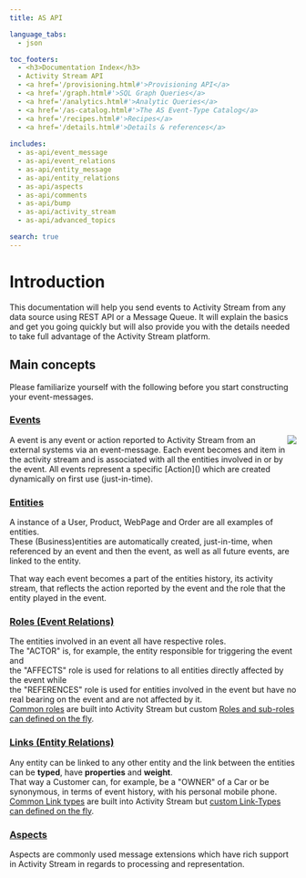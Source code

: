 ```yaml
---
title: AS API

language_tabs:
  - json

toc_footers:
  - <h3>Documentation Index</h3>
  - Activity Stream API
  - <a href='/provisioning.html#'>Provisioning API</a>
  - <a href='/graph.html#'>SQL Graph Queries</a>
  - <a href='/analytics.html#'>Analytic Queries</a>
  - <a href='/as-catalog.html#'>The AS Event-Type Catalog</a>
  - <a href='/recipes.html#'>Recipes</a>
  - <a href='/details.html#'>Details & references</a>
  
includes:
  - as-api/event_message
  - as-api/event_relations
  - as-api/entity_message
  - as-api/entity_relations
  - as-api/aspects
  - as-api/comments
  - as-api/bump
  - as-api/activity_stream
  - as-api/advanced_topics

search: true
---
```

# Introduction
This documentation will help you send events to Activity Stream from any data source using REST API or a Message Queue. It will explain the basics and get you going quickly but will also provide you with the details needed to take full advantage of the Activity Stream platform.

## Main concepts
Please familiarize yourself with the following before you start constructing your event-messages.

### [Events](#introduction-to-events)
<img align="right" src="/images/event-diagram-1.png">
A event is any event or action reported to Activity Stream from an external systems via an event-message.
Each event becomes and item in the activity stream and is associated with all the entities involved in or by the event.
All events represent a specific [Action]() which are created dynamically on first use (just-in-time).

### [Entities](#introduction-to-entities)
A instance of a User, Product, WebPage and Order are all examples of entities.</br>
These (Business)entities are automatically created, just-in-time, when referenced by an event and then the event, as well as all future events, are linked to the entity.

That way each event becomes a part of the entities history, its activity stream, that reflects the action reported by the event and the role that the entity played in the event.

### [Roles (Event Relations)](#roles-event-relations)
The entities involved in an event all have respective roles.
</br>The "ACTOR" is, for example, the entity responsible for triggering the event and
</br>the "AFFECTS" role is used for relations to all entities directly affected by the event while
</br>the "REFERENCES" role is used for entities involved in the event but have no real bearing on the event and are not affected by it.
</br>[Common roles]() are built into Activity Stream but custom [Roles and sub-roles can defined on the fly]().

### [Links (Entity Relations)](#links-entity-relations)
Any entity can be linked to any other entity and the link between the entities can be **typed**, have **properties** and **weight**.
</br>That way a Customer can, for example, be a "OWNER" of a Car or be synonymous, in terms of event history, with his personal mobile phone. [Common Link types](#predefined-link-types) are built into Activity Stream but [custom Link-Types can defined on the fly](#custom-link-types).

### [Aspects](#aspects)
Aspects are commonly used message extensions which have rich support in Activity Stream in regards to processing and representation.
